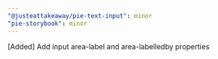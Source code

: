 ```yaml
---
"@justeattakeaway/pie-text-input": minor
"pie-storybook": minor
---
```


[Added] Add input area-label and area-labelledby properties
